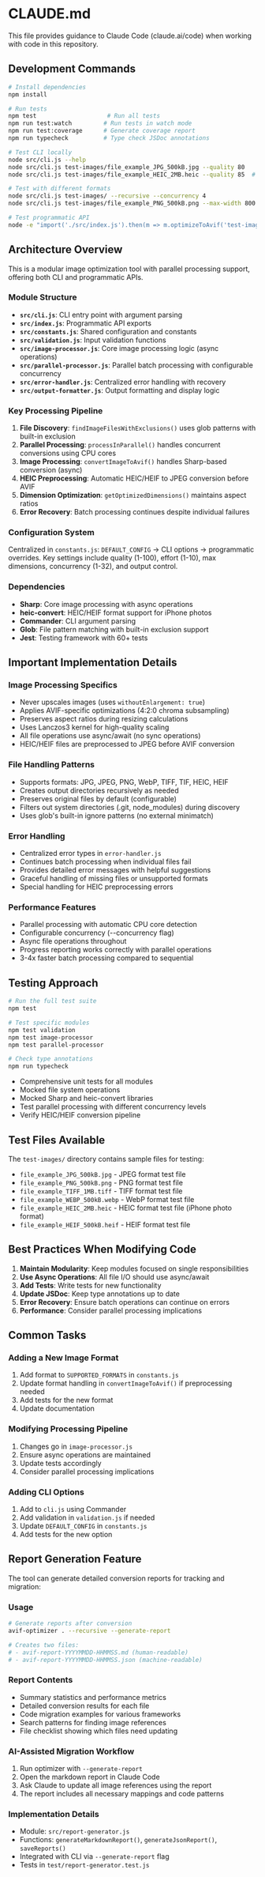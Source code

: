 # CLAUDE.md

This file provides guidance to Claude Code (claude.ai/code) when working with code in this repository.

## Development Commands

```bash
# Install dependencies
npm install

# Run tests
npm test                    # Run all tests
npm run test:watch         # Run tests in watch mode
npm run test:coverage      # Generate coverage report
npm run typecheck          # Type check JSDoc annotations

# Test CLI locally
node src/cli.js --help
node src/cli.js test-images/file_example_JPG_500kB.jpg --quality 80
node src/cli.js test-images/file_example_HEIC_2MB.heic --quality 85  # HEIC support

# Test with different formats
node src/cli.js test-images/ --recursive --concurrency 4
node src/cli.js test-images/file_example_PNG_500kB.png --max-width 800

# Test programmatic API
node -e "import('./src/index.js').then(m => m.optimizeToAvif('test-images/', { concurrency: 8 }))"
```

## Architecture Overview

This is a modular image optimization tool with parallel processing support, offering both CLI and programmatic APIs.

### Module Structure
- **`src/cli.js`**: CLI entry point with argument parsing
- **`src/index.js`**: Programmatic API exports
- **`src/constants.js`**: Shared configuration and constants
- **`src/validation.js`**: Input validation functions
- **`src/image-processor.js`**: Core image processing logic (async operations)
- **`src/parallel-processor.js`**: Parallel batch processing with configurable concurrency
- **`src/error-handler.js`**: Centralized error handling with recovery
- **`src/output-formatter.js`**: Output formatting and display logic

### Key Processing Pipeline
1. **File Discovery**: `findImageFilesWithExclusions()` uses glob patterns with built-in exclusion
2. **Parallel Processing**: `processInParallel()` handles concurrent conversions using CPU cores
3. **Image Processing**: `convertImageToAvif()` handles Sharp-based conversion (async)
4. **HEIC Preprocessing**: Automatic HEIC/HEIF to JPEG conversion before AVIF
5. **Dimension Optimization**: `getOptimizedDimensions()` maintains aspect ratios
6. **Error Recovery**: Batch processing continues despite individual failures

### Configuration System
Centralized in `constants.js`: `DEFAULT_CONFIG` → CLI options → programmatic overrides. Key settings include quality (1-100), effort (1-10), max dimensions, concurrency (1-32), and output control.

### Dependencies
- **Sharp**: Core image processing with async operations
- **heic-convert**: HEIC/HEIF format support for iPhone photos
- **Commander**: CLI argument parsing
- **Glob**: File pattern matching with built-in exclusion support
- **Jest**: Testing framework with 60+ tests

## Important Implementation Details

### Image Processing Specifics
- Never upscales images (uses `withoutEnlargement: true`)
- Applies AVIF-specific optimizations (4:2:0 chroma subsampling)
- Preserves aspect ratios during resizing calculations
- Uses Lanczos3 kernel for high-quality scaling
- All file operations use async/await (no sync operations)
- HEIC/HEIF files are preprocessed to JPEG before AVIF conversion

### File Handling Patterns
- Supports formats: JPG, JPEG, PNG, WebP, TIFF, TIF, HEIC, HEIF
- Creates output directories recursively as needed
- Preserves original files by default (configurable)
- Filters out system directories (.git, node_modules) during discovery
- Uses glob's built-in ignore patterns (no external minimatch)

### Error Handling
- Centralized error types in `error-handler.js`
- Continues batch processing when individual files fail
- Provides detailed error messages with helpful suggestions
- Graceful handling of missing files or unsupported formats
- Special handling for HEIC preprocessing errors

### Performance Features
- Parallel processing with automatic CPU core detection
- Configurable concurrency (--concurrency flag)
- Async file operations throughout
- Progress reporting works correctly with parallel operations
- 3-4x faster batch processing compared to sequential

## Testing Approach
```bash
# Run the full test suite
npm test

# Test specific modules
npm test validation
npm test image-processor
npm test parallel-processor

# Check type annotations
npm run typecheck
```

- Comprehensive unit tests for all modules
- Mocked file system operations
- Mocked Sharp and heic-convert libraries
- Test parallel processing with different concurrency levels
- Verify HEIC/HEIF conversion pipeline

## Test Files Available
The `test-images/` directory contains sample files for testing:
- `file_example_JPG_500kB.jpg` - JPEG format test file
- `file_example_PNG_500kB.png` - PNG format test file  
- `file_example_TIFF_1MB.tiff` - TIFF format test file
- `file_example_WEBP_500kB.webp` - WebP format test file
- `file_example_HEIC_2MB.heic` - HEIC format test file (iPhone photo format)
- `file_example_HEIF_500kB.heif` - HEIF format test file

## Best Practices When Modifying Code

1. **Maintain Modularity**: Keep modules focused on single responsibilities
2. **Use Async Operations**: All file I/O should use async/await
3. **Add Tests**: Write tests for new functionality
4. **Update JSDoc**: Keep type annotations up to date
5. **Error Recovery**: Ensure batch operations can continue on errors
6. **Performance**: Consider parallel processing implications

## Common Tasks

### Adding a New Image Format
1. Add format to `SUPPORTED_FORMATS` in `constants.js`
2. Update format handling in `convertImageToAvif()` if preprocessing needed
3. Add tests for the new format
4. Update documentation

### Modifying Processing Pipeline
1. Changes go in `image-processor.js`
2. Ensure async operations are maintained
3. Update tests accordingly
4. Consider parallel processing implications

### Adding CLI Options
1. Add to `cli.js` using Commander
2. Add validation in `validation.js` if needed
3. Update `DEFAULT_CONFIG` in `constants.js`
4. Add tests for the new option

## Report Generation Feature

The tool can generate detailed conversion reports for tracking and migration:

### Usage
```bash
# Generate reports after conversion
avif-optimizer . --recursive --generate-report

# Creates two files:
# - avif-report-YYYYMMDD-HHMMSS.md (human-readable)
# - avif-report-YYYYMMDD-HHMMSS.json (machine-readable)
```

### Report Contents
- Summary statistics and performance metrics
- Detailed conversion results for each file
- Code migration examples for various frameworks
- Search patterns for finding image references
- File checklist showing which files need updating

### AI-Assisted Migration Workflow
1. Run optimizer with `--generate-report`
2. Open the markdown report in Claude Code
3. Ask Claude to update all image references using the report
4. The report includes all necessary mappings and code patterns

### Implementation Details
- Module: `src/report-generator.js`
- Functions: `generateMarkdownReport()`, `generateJsonReport()`, `saveReports()`
- Integrated with CLI via `--generate-report` flag
- Tests in `test/report-generator.test.js`